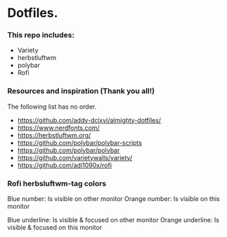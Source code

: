 # Dotfiles.

### This repo includes:

* Variety
* herbstluftwm
* polybar
* Rofi

### Resources and inspiration (Thank you all!)

The following list has no order.

* https://github.com/addy-dclxvi/almighty-dotfiles/                                     
* https://www.nerdfonts.com/
* https://herbstluftwm.org/
* https://github.com/polybar/polybar-scripts
* https://github.com/polybar/polybar
* https://github.com/varietywalls/variety/
* https://github.com/adi1090x/rofi

### Rofi herbsluftwm-tag colors

Blue number: Is visible on other monitor
Orange number: Is visible on this monitor

Blue underline: Is visible & focused on other monitor
Orange underline: Is visible & focused on this monitor
